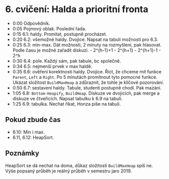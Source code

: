 # 6. cvičení: Halda a prioritní fronta

* 0:00 Odpovědník.
* 0:05 Pojmový oblak. Poslední řada.
* 0:15 6.1: haldy. Promítat, postupně procházet.
* 0:20 6.2: všemožné haldy. Dvojice. Napsat na tabuli možnosti pro 6.3.
* 0:25 6.3: min-max. Dát možnosti, 2 minuty na rozmyšlení, pak hlasovat. Podle
       času je možné zařadit diskuzi.
       - 2^{h-1}+1
       - 2^{h+1}
       - 2^{h+1}-1
       - 2^h
* 0:30 6.4: pole. Každý sám, pak tabule, bc společně.
* 0:34 6.5: nejmenší prvek v max haldě.
* 0:35 6.6: ověření korektnosti haldy. Dvojice. Říct, že chceme mít funkce
       `Parent`, `Left` a `Right`. Po 5 minutách promítnout tyto pomocné funkce.
       Ukázat složitost `BuildMaxHeap` a zdůraznit, že tohle je klíčové pozorování.
* 0:50 6.7: sestavení haldy. Tabule, studenti postupně chodí. Pak mazání.
* 1:05 6.8: `Bottom-Heapify`, `BuildHeap`. Diskuze ve dvojicích, pak merge
       a diskuze ve čtveřicích. Napsat tabulku k 6.9 na tabuli.
* 1:25 6.9: tabulka. Nechat říkat, Honza píše na tabuli.

## Pokud zbude čas

* 6.10: Min i max.
* 6.11, 6.12: HeapSort.

## Poznámky

HeapSort se dá nechat na doma, důkaz složitosti `BuildMaxHeap` spíš ne.
Výše popsaný průběh je reálný průběh v semestru jaro 2019.
